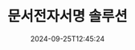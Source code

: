 ---
############################# Static ############################
layout: "family"
date:  2024-09-25T12:45:24
draft: false

product: "Signature"
product_tag: "signature"

lang: ko

############################# Head ############################
head_title: "C# .NET, Java, Node.js 디지털 서명 앱"
head_description: "GroupDocs.Signature을(를) 사용하여 .NET, Java 또는 Node.js 애플리케이션의 전자 서명을 통합하세요. 널리 사용되는 비즈니스 문서 형식에 서명하세요."

############################# Header ############################
title: "문서전자서명 솔루션"
description:  |
  프로그래머와 최종 사용자를 위한 유연한 API와 앱 기반 솔루션을 사용하여 모든 플랫폼에서 디지털 문서와 이미지에 서명하세요.

  고급 방법을 사용하여 이전에 추가된 서명을 검색하고 수정합니다.

  디지털 인증서를 사용하여 문서가 변경되지 않도록 보호하고 숨겨진 메타데이터를 제어하세요.

############################# Supported Platforms ###############################
supported_platforms:
  enable: true
  head_title: "플랫폼을 선택하세요"
  title: "플랫폼 독립성"
  description: "GroupDocs.Signature 라이브러리는 다음 운영 체제 및 프레임워크를 지원합니다."
  details_link_title: "더 알아보기"

  items:
    # items loop
    - title: ".NET"
      description: GroupDocs.Signature .NET 
      color: "blue"
      tag: "net"
      link: "/signature/net/"
      features_link: "https://docs.groupdocs.com/signature/net/system-requirements/"
      features:
          # features loop
          - rows: "3"
            content: |
                    .NET Framework 4.6.2 or higher <br> .NET Core 3.0 or higher <br> .NET 6.0 or higher
      
          # features loop
          - rows: "4"
            content: |
                    Windows <br> Linux <br> Mac OS <br> Microsoft Azure
      
          # features loop
          - rows: "3"
            content: |
                    Microsoft Visual Studio <br> JetBrains Rider <br> Microsoft Visual Code
      
          # features loop
          - rows: "1"
            content: |
                    60+ file formats
      

    # items loop
    - title: "Java"
      description: GroupDocs.Signature Java
      color: "red"
      tag: "java"
      link: "/signature/java/"
      features_link: "https://docs.groupdocs.com/signature/java/system-requirements/"
      features:
          # features loop
          - rows: "3"
            content: |
                    Java 8 or higher
      
          # features loop
          - rows: "4"
            content: |
                    Windows <br> Linux <br> Mac OS
      
          # features loop
          - rows: "3"
            content: |
                    IntelliJ IDEA <br> Eclipse <br> NetBeans
      
          # features loop
          - rows: "1"
            content: |
                    60+ file formats

    # items loop
    - title: "Node.js"
      description: GroupDocs.Signature Node.js
      color: "green"
      tag: "nodejs-java"
      link: "/signature/nodejs-java/"
      features_link: "https://docs.groupdocs.com/signature/"
      features:
          # features loop
          - rows: "3"
            content: |
                    Node.js 16+ and J2SE 8.0 (1.8)+
      
          # features loop
          - rows: "4"
            content: |
                    Windows <br> Linux <br> Mac OS
      
          # features loop
          - rows: "3"
            content: |
                    Atom <br> Visual Studio Code <br> 다른 텍스트 편집기
      
          # features loop
          - rows: "1"
            content: |
                    60+ file formats

    # items loop
    - title: "Python"
      description: GroupDocs.Signature Python
      color: "yellow"
      tag: "python-net"
      link: "/signature/python-net/"
      features_link: "https://docs.groupdocs.com/signature/"
      features:
          # features loop
          - rows: "3"
            content: |
                    Python 3.9+ and .Net 6+
      
          # features loop
          - rows: "4"
            content: |
                    Windows <br> Linux <br> Mac OS
      
          # features loop
          - rows: "3"
            content: |
                    IDLE <br> PyCharm <br> Visual Studio Code
      
          # features loop
          - rows: "1"
            content: |
                    60+ file formats

############################# Features ###############################
features:
  enable: true
  title: "GroupDocs.Signature 주요 기능"
  description: "당사의 솔루션은 널리 사용되는 문서 및 파일 형식에 다양한 유형의 서명을 추가하도록 설계되었습니다. 귀하의 비즈니스 프로세스를 쉽게 강화하십시오."

  items:
    # items loop
    - icon: "additional"
      title: "서명으로 데이터를 풍부하게 만드세요"
      content: "비즈니스 문서에 텍스트, 이미지, 워터마크 등을 추가하세요."

    # items loop
    - icon: "protect"
      title: "문서 내용 보호"
      content: "디지털 인증서로 문서를 봉인하여 문서 변경을 금지합니다."

    # items loop
    - icon: "search"
      title: "숨겨진 데이터 및 바코드 추가"
      content: "메타데이터를 사용하여 눈에 보이지 않는 정보를 저장하거나 페이지에 사용자 정의 바코드를 삽입하세요."

    # items loop
    - icon: "manipulate"
      title: "서명 조작"
      content: "이전에 추가된 모든 서명을 검색, 업데이트 또는 삭제합니다."

############################# Code samples ############################
code_samples:
  enable: true
  title: "서명을 사용하여 파일을 보호하세요"
  description: "GroupDocs.Signature 코드 예시"
  items:
    # code sample loop
    - title: "QR 코드 생성 및 추가"
      content: |
       GroupDocs.Signature을(를) 사용하면 지원되는 형식의 문서에 QR 코드를 생성하고 추가할 수 있습니다. 서명이 필요한 문서의 경로를 제공하고 QR 코드의 원하는 텍스트 및 시각적 옵션을 설정하세요. 생성된 QR 코드 이미지를 문서 페이지의 어느 영역에나 배치할 수 있습니다.
      samples:
        - language: "C#"
          color: "blue"
          content: |
            ```csharp {style=abap}   
            // 서명할 문서 지정
            using (Signature signature = new Signature("source.docx"))
            {
                // QR 코드 서명 옵션 만들기
                QrCodeSignOptions options = new QrCodeSignOptions("JohnSmith")
                {
                    // QR 코드 옵션 설정
                    EncodeType = QrCodeTypes.QR,
                    Left = 50,
                    Top = 150,
                };

                // 처리된 파일 서명 및 저장
                SignResult result = signature.Sign("result.docx", options);
            }
            ```
        - language: "Java"
          color: "red"
          content: |
            ```java {style=abap}   
            // 서명할 문서 지정
            Signature signature = new Signature("source.docx");

            // QR 코드 서명 옵션 만들기
            QrCodeSignOptions options = new QrCodeSignOptions("JohnSmith");

            // QR 코드 옵션 설정
            options.setEncodeType(QrCodeTypes.QR);
            options.setLeft(50);
            options.setTop(100);

            // 처리된 파일 서명 및 저장
            signature.sign("result.docx", options);
            ```
        - language: "TypeScript"
          color: "green"
          content: |
            ```javascript {style=abap}  
            const signatureLib = require('@groupdocs/groupdocs.signature')

            // 서명할 문서 지정
            const signature = new signatureLib.Signature('source.docx');

            // QR 코드 서명 옵션 만들기
            const options = new signatureLib.QrCodeSignOptions('JohnSmith');

            // QR 코드 옵션 설정
            options.setEncodeType(signatureLib.QrCodeTypes.QR);
            options.setLeft(50);
            options.setTop(100);

            // 처리된 파일 서명 및 저장
            signature.sign('result.docx', options);
            ```
        - language: "Python"
          color: "yellow"
          content: |
            ```python {style=abap}  
            import groupdocs.signature as sg

            def run():

                # 서명할 문서 지정
                with sg.Signature('source.docx') as signature:

                    # QR 코드 서명 옵션 만들기
                    options = sg.QrCodeSignOptions('JohnSmith')

                    # QR 코드 옵션 설정
                    options.setEncodeType(sg.QrCodeTypes.QR)
                    options.setLeft(50)
                    options.setTop(100)

                    # 처리된 파일 서명 및 저장
                    signature.sign('result.docx', options)
            ```

############################# Supported Formats ###############################
formats:
  enable: true
  title: "60개 이상의 파일 형식이 지원됩니다"
  description: "GroupDocs.Signature은 거의 모든 널리 사용되는 파일 형식을 지원합니다"

############################# Metrics ###############################
metrics:
  enable: true
  title: "우리 도서관 통계자료"
  description: "주요 제품 측정항목을 검사하여 당사의 성과, 영향력, 성장에 대한 통찰력을 얻으세요"

  items:
    # items loop
    - number: "50+"
      title: "지원되는 형식"
      content: "60개 이상의 가장 널리 사용되는 비즈니스 파일 형식에 서명합니다."

    # items loop
    - number: "500k"
      title: "NuGet 다운로드"
      content: ".NET용 GroupDocs.Signature은 NuGet에서 550,000회 이상 다운로드된 인기 라이브러리입니다."

    # items loop
    - number: "15k"
      title: "메이븐 다운로드"
      content: "Java 개발자는 Maven에서 15,000회 이상 GroupDocs.Signature을(를) 다운로드했습니다."

    # items loop
    - number: "140+"
      title: "행복한 고객"
      content: "개별 개발자와 전 세계 최고의 기업은 당사 제품을 사용하여 혁신적인 솔루션을 구축합니다."


############################# Customers ###############################
customers:
  enable: true
  title: "우리의 행복한 고객"
  description: "GroupDocs 라이브러리는 전 세계적으로 유명하고 뛰어난 브랜드에서 사용됩니다"

  items:
    # items loop
    - title: "BenQ Corporation"
      logo: "benq"
      
    # items loop
    - title: "Nasdaq Stock Market"
      logo: "nasdaq"
      
    # items loop
    - title: "AT&T Inc."
      logo: "att"
      
    # items loop
    - title: "Customer logo AstraZeneca"
      logo: "astrazeneca"
      
    # items loop
    - title: "Central Bank of Argentina"
      logo: "argentinacentralbank"
      
    # items loop
    - title: "Roche Holding AG"
      logo: "roche"
      
    # items loop
    - title: "Capita"
      logo: "capita"
      
    # items loop
    - title: "Axa S.A."
      logo: "axa"
      
    # items loop
    - title: "Instructure Inc."
      logo: "instructure"
      
    # items loop
    - title: "Wipro"
      logo: "wipro"


############################# Actions ###############################
actions:
  enable: true
  title: "시작할 준비가 되셨나요?"
  description: "귀하의 플랫폼에서 무료로 GroupDocs.Signature 기능을 사용해 보세요"

  items:
    # items loop
    - title: ".NET"
      color: "blue"
      link: "/signature/net/"

    # items loop
    - title: "Java"
      color: "red"
      link: "/signature/java/"

    # items loop
    - title: "Node.js"
      color: "green"
      link: "/signature/nodejs-java/"      

############################# FAQ ###############################
faq:
  enable: true
  title: "자주 묻는 질문"
  description: "자주 묻는 질문(FAQ) 살펴보기"

  items:
    # items loop
    - question: "GroupDocs.Signature에는 문서 서명을 위해 외부 라이브러리가 필요합니까?"
      answer: "아니요, GroupDocs.Signature은(는) 독립적으로 작동합니다. Adobe Acrobat, Microsoft Office 등과 같은 타사 종속성은 없습니다."

    # items loop
    - question: "구매하기 전에 GroupDocs.Signature 기능을 테스트할 수 있나요?"
      answer: "전적으로! GroupDocs.Signature에서는 무료 평가판을 제공합니다. 설치하고 기능을 살펴보세요. 평가판 버전은 문서에 '평가판 배지'를 추가하고 처음 3페이지만 처리한다는 점에 유의하세요. 전체 기능을 경험하려면 모든 기능에 액세스할 수 있는 30일 무료 임시 라이선스를 취득하세요. [임시 라이선스](https://purchase.groupdocs.com/temporary-license/)에서 자세한 내용을 확인하세요."

    # items loop
    - question: "어떤 라이선스 유형이 제공되나요?"
      answer: "GroupDocs.Signature 라이선스를 찾고 계십니까? 우리는 귀하의 요구에 맞는 다양한 옵션을 제공합니다. 팀 규모, 배포 위치(단일 사무실 또는 원격 작업장), 최종 고객 배포에 SDK/API를 클라이언트와 공유해야 하는지 여부를 기준으로 선택하세요. 또는 계량 플랜이 포함된 월간 사용 라이선스를 선택하세요. 사용한 만큼만 비용을 지불하세요. [가격](https://purchase.groupdocs.com/pricing/signature/net/)에서 귀하에게 가장 적합한 제품을 찾아보세요."

############################# Cloud Links ###############################
cloud_links:
  enable: true
  title: "GroupDocs.Signature 로우 코드 API"
  description: "클라우드 기반 REST API를 통해 애플리케이션을 사용하여 파일에 서명하세요."
  
  items:
    # items loop
    - title: "GroupDocs.Signature Cloud for cURL"
      content: "cURL RESTful API를 사용하여 PDF, Word, Excel, PowerPoint, JPEG 및 기타 다양한 파일 형식에 서명을 추가하세요."
      icon: "groupdocs_signature-for-curl"
      link: "https://products.groupdocs.cloud/signature/curl"

    # items loop
    - title: "GroupDocs.Signature Cloud for .NET"
      content: "Cloud SDK를 통한 문서 서명으로 .NET 애플리케이션을 강화하세요. 자신만의 방식으로 비즈니스 문서를 보호하세요."
      icon: "groupdocs_signature-for-net"
      link: "https://products.groupdocs.cloud/signature/net"

    # items loop
    - title: "GroupDocs.Signature Cloud for Java"
      content: "GroupDocs.Signature SDK는 Java 애플리케이션이 모든 파일에 서명할 수 있는 다양한 가능성에 대한 액세스를 부여합니다."
      icon: "groupdocs_signature-for-java"
      link: "https://products.groupdocs.cloud/signature/java"

############################# App links ###############################
app_links:
  enable: true
  title: "GroupDocs.Signature 웹 앱"
  description: "GroupDocs.Signature은 문서에 서명할 수 있는 무료 웹 애플리케이션을 제공합니다. 60개 이상의 인기 있는 파일 형식을 즐겨 사용하는 브라우저를 통해 무료로 서명할 수 있습니다."

  items:
    # items loop
    - title: "GroupDocs.Signature Total"
      content: "모든 장치에서 문서에 서명을 추가할 수 있는 온라인 도구입니다."
      icon: "groupdocs_watermark-app"
      link: "https://products.groupdocs.app/signature/total"

    # items loop
    - title: "GroupDocs.Signature DOCX"
      content: "MS Word DOCX에 온라인으로 서명하세요."
      icon: "groupdocs_words-app"
      link: "https://products.groupdocs.app/signature/docx"

    # items loop
    - title: "GroupDocs.Signature PDF"
      content: "PDF 문서를 온라인으로 보호하세요."
      icon: "groupdocs_pdf-app"
      link: "https://products.groupdocs.app/signature/pdf"


      


---